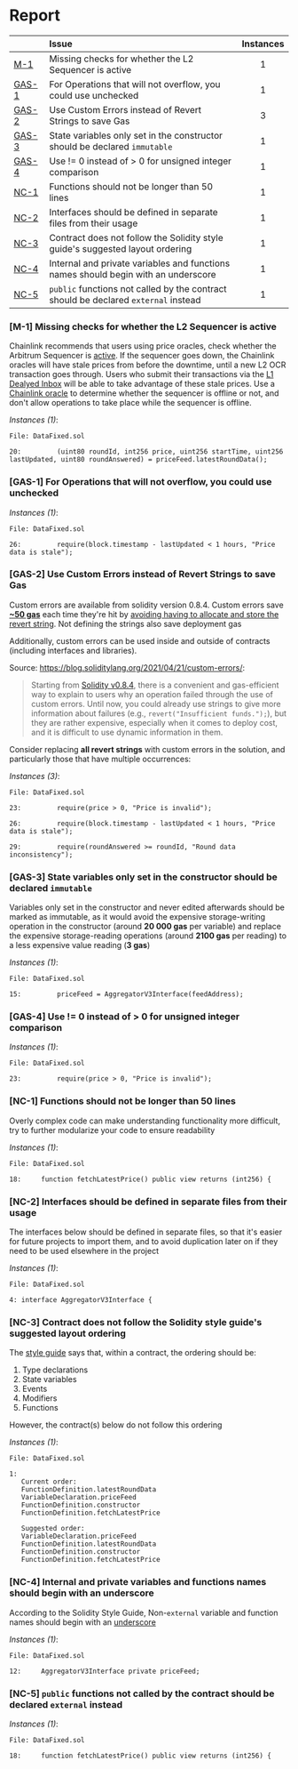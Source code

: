 # Report

| |Issue|Instances|
|-|:-|:-:|
| [M-1](#M-1) | Missing checks for whether the L2 Sequencer is active | 1 |
| [GAS-1](#GAS-1) | For Operations that will not overflow, you could use unchecked | 1 |
| [GAS-2](#GAS-2) | Use Custom Errors instead of Revert Strings to save Gas | 3 |
| [GAS-3](#GAS-3) | State variables only set in the constructor should be declared `immutable` | 1 |
| [GAS-4](#GAS-4) | Use != 0 instead of > 0 for unsigned integer comparison | 1 |
| [NC-1](#NC-1) | Functions should not be longer than 50 lines | 1 |
| [NC-2](#NC-2) | Interfaces should be defined in separate files from their usage | 1 |
| [NC-3](#NC-3) | Contract does not follow the Solidity style guide's suggested layout ordering | 1 |
| [NC-4](#NC-4) | Internal and private variables and functions names should begin with an underscore | 1 |
| [NC-5](#NC-5) | `public` functions not called by the contract should be declared `external` instead | 1 |



### <a name="M-1"></a>[M-1] Missing checks for whether the L2 Sequencer is active
Chainlink recommends that users using price oracles, check whether the Arbitrum Sequencer is [active](https://docs.chain.link/data-feeds/l2-sequencer-feeds#arbitrum). If the sequencer goes down, the Chainlink oracles will have stale prices from before the downtime, until a new L2 OCR transaction goes through. Users who submit their transactions via the [L1 Dealyed Inbox](https://developer.arbitrum.io/tx-lifecycle#1b--or-from-l1-via-the-delayed-inbox) will be able to take advantage of these stale prices. Use a [Chainlink oracle](https://blog.chain.link/how-to-use-chainlink-price-feeds-on-arbitrum/#almost_done!_meet_the_l2_sequencer_health_flag) to determine whether the sequencer is offline or not, and don't allow operations to take place while the sequencer is offline.

*Instances (1)*:
```solidity
File: DataFixed.sol

20:         (uint80 roundId, int256 price, uint256 startTime, uint256 lastUpdated, uint80 roundAnswered) = priceFeed.latestRoundData();

```

### <a name="GAS-1"></a>[GAS-1] For Operations that will not overflow, you could use unchecked

*Instances (1)*:
```solidity
File: DataFixed.sol

26:         require(block.timestamp - lastUpdated < 1 hours, "Price data is stale");

```

### <a name="GAS-2"></a>[GAS-2] Use Custom Errors instead of Revert Strings to save Gas
Custom errors are available from solidity version 0.8.4. Custom errors save [**~50 gas**](https://gist.github.com/IllIllI000/ad1bd0d29a0101b25e57c293b4b0c746) each time they're hit by [avoiding having to allocate and store the revert string](https://blog.soliditylang.org/2021/04/21/custom-errors/#errors-in-depth). Not defining the strings also save deployment gas

Additionally, custom errors can be used inside and outside of contracts (including interfaces and libraries).

Source: <https://blog.soliditylang.org/2021/04/21/custom-errors/>:

> Starting from [Solidity v0.8.4](https://github.com/ethereum/solidity/releases/tag/v0.8.4), there is a convenient and gas-efficient way to explain to users why an operation failed through the use of custom errors. Until now, you could already use strings to give more information about failures (e.g., `revert("Insufficient funds.");`), but they are rather expensive, especially when it comes to deploy cost, and it is difficult to use dynamic information in them.

Consider replacing **all revert strings** with custom errors in the solution, and particularly those that have multiple occurrences:

*Instances (3)*:
```solidity
File: DataFixed.sol

23:         require(price > 0, "Price is invalid");

26:         require(block.timestamp - lastUpdated < 1 hours, "Price data is stale");

29:         require(roundAnswered >= roundId, "Round data inconsistency");

```

### <a name="GAS-3"></a>[GAS-3] State variables only set in the constructor should be declared `immutable`
Variables only set in the constructor and never edited afterwards should be marked as immutable, as it would avoid the expensive storage-writing operation in the constructor (around **20 000 gas** per variable) and replace the expensive storage-reading operations (around **2100 gas** per reading) to a less expensive value reading (**3 gas**)

*Instances (1)*:
```solidity
File: DataFixed.sol

15:         priceFeed = AggregatorV3Interface(feedAddress);

```

### <a name="GAS-4"></a>[GAS-4] Use != 0 instead of > 0 for unsigned integer comparison

*Instances (1)*:
```solidity
File: DataFixed.sol

23:         require(price > 0, "Price is invalid");

```

### <a name="NC-1"></a>[NC-1] Functions should not be longer than 50 lines
Overly complex code can make understanding functionality more difficult, try to further modularize your code to ensure readability 

*Instances (1)*:
```solidity
File: DataFixed.sol

18:     function fetchLatestPrice() public view returns (int256) {

```

### <a name="NC-2"></a>[NC-2] Interfaces should be defined in separate files from their usage
The interfaces below should be defined in separate files, so that it's easier for future projects to import them, and to avoid duplication later on if they need to be used elsewhere in the project

*Instances (1)*:
```solidity
File: DataFixed.sol

4: interface AggregatorV3Interface {

```

### <a name="NC-3"></a>[NC-3] Contract does not follow the Solidity style guide's suggested layout ordering
The [style guide](https://docs.soliditylang.org/en/v0.8.16/style-guide.html#order-of-layout) says that, within a contract, the ordering should be:

1) Type declarations
2) State variables
3) Events
4) Modifiers
5) Functions

However, the contract(s) below do not follow this ordering

*Instances (1)*:
```solidity
File: DataFixed.sol

1: 
   Current order:
   FunctionDefinition.latestRoundData
   VariableDeclaration.priceFeed
   FunctionDefinition.constructor
   FunctionDefinition.fetchLatestPrice
   
   Suggested order:
   VariableDeclaration.priceFeed
   FunctionDefinition.latestRoundData
   FunctionDefinition.constructor
   FunctionDefinition.fetchLatestPrice

```

### <a name="NC-4"></a>[NC-4] Internal and private variables and functions names should begin with an underscore
According to the Solidity Style Guide, Non-`external` variable and function names should begin with an [underscore](https://docs.soliditylang.org/en/latest/style-guide.html#underscore-prefix-for-non-external-functions-and-variables)

*Instances (1)*:
```solidity
File: DataFixed.sol

12:     AggregatorV3Interface private priceFeed;

```

### <a name="NC-5"></a>[NC-5] `public` functions not called by the contract should be declared `external` instead

*Instances (1)*:
```solidity
File: DataFixed.sol

18:     function fetchLatestPrice() public view returns (int256) {

```

